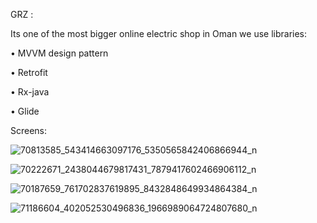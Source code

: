 

GRZ :

Its one of the most bigger online electric shop in Oman  we use
 libraries:

•	MVVM design pattern

•	Retrofit

•	Rx-java

•	Glide




Screens: 







![70813585_543414663097176_5350565842406866944_n](https://user-images.githubusercontent.com/33137985/65040230-33bcc400-d954-11e9-8244-87c7badc7e97.jpg)

![70222671_2438044679817431_7879417602466906112_n](https://user-images.githubusercontent.com/33137985/65040365-7ed6d700-d954-11e9-81d2-26ba37a284cc.jpg)

![70187659_761702837619895_8432848649934864384_n](https://user-images.githubusercontent.com/33137985/65040434-af1e7580-d954-11e9-9725-84e5b55f6ade.jpg)


![71186604_402052530496836_1966989064724807680_n](https://user-images.githubusercontent.com/33137985/65041180-6a93d980-d956-11e9-896c-dec39030e05f.jpg)


